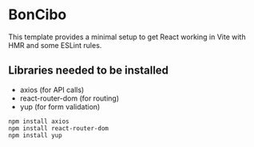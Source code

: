 # BonCibo

This template provides a minimal setup to get React working in Vite with HMR and some ESLint rules.

## Libraries needed to be installed

- axios (for API calls) 
- react-router-dom (for routing)
- yup (for form validation)

```shell
npm install axios
npm install react-router-dom
npm install yup
```

